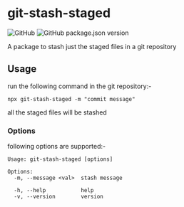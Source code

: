 # git-stash-staged

![GitHub](https://img.shields.io/github/license/rubinders/git-stash-staged?style=flat-square)
![GitHub package.json version](https://img.shields.io/github/package-json/v/rubinders/git-stash-staged?style=flat-square)

A package to stash just the staged files in a git repository

## Usage

run the following command in the git repository:-

```
npx git-stash-staged -m "commit message"
```

all the staged files will be stashed

### Options

following options are supported:-

```
Usage: git-stash-staged [options]

Options:
  -m, --message <val>  stash message
      
  -h, --help           help         
  -v, --version        version 
```
